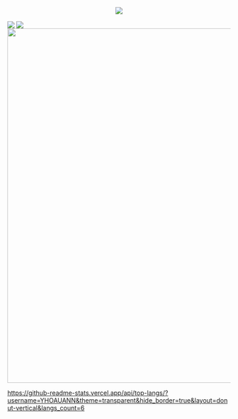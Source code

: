 <!-- https://github.com/kyechan99/capsule-render -->
<p align="center">
<img src="https://capsule-render.vercel.app/api?type=venom&height=300&color=gradient&text=Hi%20" />
</p>
<!-- https://github.com/kyechan99/capsule-render](https://github.com/anuraghazra/github-readme-stats -->
<img align="center"  src="https://github-readme-stats.vercel.app/api?username=YHOAUANN&theme=transparent&show_icons=true&hide_border=true" />
<img align="center"  src="https://github-readme-stats.vercel.app/api/top-langs/?username=anuraghazra"&layout=compact/>
<!-- https://github.com/Ashutosh00710/github-readme-activity-graph -->
<img width="800" src="https://github-readme-activity-graph.vercel.app/graph?username=YHOAUANN&theme=github-compact&hide_border=true&area=true" />

https://github-readme-stats.vercel.app/api/top-langs/?username=YHOAUANN&theme=transparent&hide_border=true&layout=donut-vertical&langs_count=6
